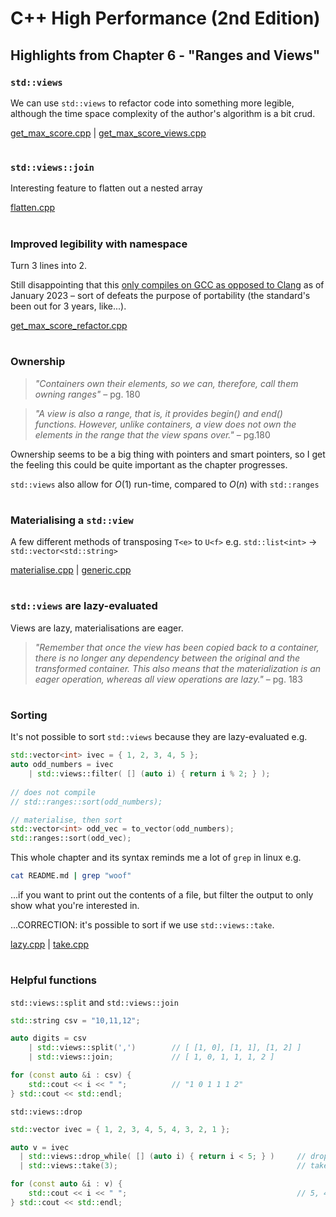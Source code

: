 # C++ High Performance (2nd Edition)

## Highlights from Chapter 6 - "Ranges and Views"

### `std::views`
We can use `std::views` to refactor code into something more legible, although the time space complexity of the author's algorithm is a bit crud.

[get_max_score.cpp](get_max_score.cpp) | [get_max_score_views.cpp](get_max_score_views.cpp)
#
### `std::views::join`
Interesting feature to flatten out a nested array

[flatten.cpp](flatten.cpp)
#
### Improved legibility with namespace
Turn 3 lines into 2.

Still disappointing that this [only compiles on GCC as opposed to Clang](https://godbolt.org/z/xG3Pz4GP6) as of January 2023 – sort of defeats the purpose of portability (the standard's been out for 3 years, like...).

[get_max_score_refactor.cpp](get_max_score_refactor.cpp)
#
### Ownership
> _"Containers own their elements, so we can, therefore, call them owning ranges"_ – pg. 180

> _"A view is also a range, that is, it provides begin() and end() functions. However, unlike containers, a view does not own the elements in the range that the view spans over."_ – pg.180

Ownership seems to be a big thing with pointers and smart pointers, so I get the feeling this could be quite important as the chapter progresses.

`std::views` also allow for $O(1)$ run-time, compared to $O(n)$ with `std::ranges`
#
### Materialising a `std::view`
A few different methods of transposing `T<e>` to `U<f>` e.g. `std::list<int>` -> `std::vector<std::string>`

[materialise.cpp](materialise.cpp) | [generic.cpp](generic.cpp)
#
### `std::views` are lazy-evaluated
Views are lazy, materialisations are eager.
> _"Remember that once the view has been copied back to a container, there is no longer any dependency between the original and the transformed container. This also means that the materialization is an eager operation, whereas all view operations are lazy."_ – pg. 183
#
### Sorting
It's not possible to sort `std::views` because they are lazy-evaluated e.g.
```cpp
std::vector<int> ivec = { 1, 2, 3, 4, 5 };
auto odd_numbers = ivec
    | std::views::filter( [] (auto i) { return i % 2; } );
    
// does not compile
// std::ranges::sort(odd_numbers);

// materialise, then sort
std::vector<int> odd_vec = to_vector(odd_numbers);
std::ranges::sort(odd_vec);
```
This whole chapter and its syntax reminds me a lot of `grep` in linux e.g.
```bash
cat README.md | grep "woof"
```
...if you want to print out the contents of a file, but filter the output to only show what you're interested in.

...CORRECTION: it's possible to sort if we use `std::views::take`.

[lazy.cpp](lazy.cpp) | [take.cpp](take.cpp)


#
### Helpful functions
`std::views::split` and `std::views::join`
```cpp
std::string csv = "10,11,12";

auto digits = csv
    | std::views::split(',')        // [ [1, 0], [1, 1], [1, 2] ]
    | std::views::join;             // [ 1, 0, 1, 1, 1, 2 ]

for (const auto &i : csv) {
    std::cout << i << " ";          // "1 0 1 1 1 2"
} std::cout << std::endl;
```
`std::views::drop`
```cpp
std::vector ivec = { 1, 2, 3, 4, 5, 4, 3, 2, 1 };

auto v = ivec
  | std::views::drop_while( [] (auto i) { return i < 5; } )     // drop all elements until condition is not met
  | std::views::take(3);                                        // take the first 'n' elements from that point

for (const auto &i : v) {
    std::cout << i << " ";                                      // 5, 4, 3
} std::cout << std::endl;
```

